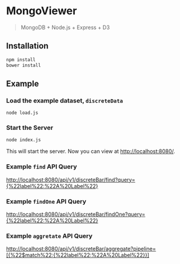 MongoViewer
===========

> MongoDB + Node.js + Express + D3

## Installation

```bash
npm install
bower install
```

## Example

### Load the example dataset, `discreteData`

```
node load.js
```

### Start the Server

```bash
node index.js
```

This will start the server. Now you can view at [http://localhost:8080/](http://localhost:8080/).

### Example `find` API Query

[http://localhost:8080/api/v1/discreteBar/find?query={%22label%22:%22A%20Label%22}](http://localhost:8080/api/v1/discreteBar/find?query={%22label%22:%22A%20Label%22})


### Example `findOne` API Query

[http://localhost:8080/api/v1/discreteBar/findOne?query={%22label%22:%22A%20Label%22}](http://localhost:8080/api/v1/discreteBar/findOne?query={%22label%22:%22A%20Label%22})

### Example `aggretate` API Query

[http://localhost:8080/api/v1/discreteBar/aggregate?pipeline=[{%22$match%22:{%22label%22:%22A%20Label%22}}]](http://localhost:8080/api/v1/discreteBar/aggregate?pipeline=[{%22$match%22:{%22label%22:%22A%20Label%22}}])

